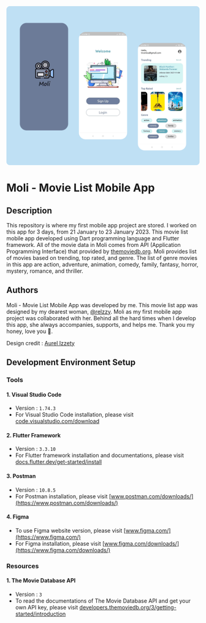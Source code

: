 ![](https://github.com/deandrasatriyosetiawan/movie-list-app/blob/main/Moli.png)
# Moli - Movie List Mobile App
## Description
This repository is where my first mobile app project are stored. I worked on this app for 3 days, from 21 January to 23 January 2023. This movie list mobile app developed using Dart programming language and Flutter framework. All of the movie data in Moli comes from API (Application Programming Interface) that provided by [themoviedb.org](https://www.themoviedb.org/). Moli provides list of movies based on trending, top rated, and genre. The list of genre movies in this app are action, adventure, animation, comedy, family, fantasy, horror, mystery, romance, and thriller.
## Authors
Moli - Movie List Mobile App was developed by me. This movie list app was designed by my dearest woman, [@relzzy](https://github.com/relzzy). Moli as my first mobile app project was collaborated with her. Behind all the hard times when I develop this app, she always accompanies, supports, and helps me. Thank you my honey, love you 🖤.

Design credit : [Aurel Izzety](https://www.behance.net/gallery/162825895/Moli-Movie-List-Mobile-App)

## Development Environment Setup
### Tools
#### 1. Visual Studio Code
- Version : `1.74.3`
- For Visual Studio Code installation, please visit [code.visualstudio.com/download](https://code.visualstudio.com/download)
#### 2. Flutter Framework
- Version : `3.3.10`
- For Flutter framework installation and documentations, please visit [docs.flutter.dev/get-started/install](https://docs.flutter.dev/get-started/install)
#### 3. Postman
- Version : `10.8.5`
- For Postman installation, please visit [www.postman.com/downloads/](https://www.postman.com/downloads/)
#### 4. Figma
- To use Figma website version, please visit [www.figma.com/](https://www.figma.com/)
- For Figma installation, please visit [www.figma.com/downloads/](https://www.figma.com/downloads/)
### Resources
#### 1. The Movie Database API
- Version : `3`
- To read the documentations of The Movie Database API and get your own API key, please visit [developers.themoviedb.org/3/getting-started/introduction](https://developers.themoviedb.org/3/getting-started/introduction)
